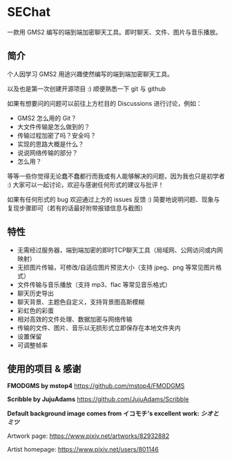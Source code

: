 # SEChat

一款用 GMS2 编写的端到端加密聊天工具。即时聊天、文件、图片与音乐播放。

## 简介

个人因学习 GMS2 用途兴趣使然编写的端到端加密聊天工具。

以及也是第一次创建开源项目 :) 顺便熟悉一下 git 与 github

如果有想要问的问题可以前往上方栏目的 Discussions 进行讨论，例如：
  * GMS2 怎么用的 Git？
  * 大文件传输是怎么做到的？
  * 传输过程加密了吗？安全吗？
  * 实现的思路大概是什么？
  * 说说网络传输的部分？
  * 怎么用？

等等一些你觉得无论蠢不蠢都行而我或有人能够解决的问题，因为我也只是初学者 :)
大家可以一起讨论，欢迎与感谢任何形式的建议与批评！

如果有任何形式的 bug 欢迎通过上方的 issues 反馈 :) 简要地说明问题、现象与复现步骤即可（若有的话最好附带报错信息与截图）

## 特性

* 无需经过服务器，端到端加密的即时TCP聊天工具（局域网、公网访问或内网映射）
* 无损图片传输，可修改/自适应图片预览大小（支持 jpeg、png 等常见图片格式）
* 文件传输与音乐播放（支持 mp3、flac 等常见音乐格式）
* 聊天历史导出
* 聊天背景、主题色自定义，支持背景图高斯模糊
* 彩虹色的彩蛋
* 相对高效的文件处理、数据加密与网络传输
* 传输的文件、图片、音乐以无损形式立即保存在本地文件夹内
* 设置保留
* 可调整帧率

## 使用的项目 & 感谢

**FMODGMS by mstop4**
https://github.com/mstop4/FMODGMS

**Scribble by JujuAdams**
https://github.com/JujuAdams/Scribble

**Default background image comes from イコモチ's excellent work: *シオとミツ***

Artwork page: https://www.pixiv.net/artworks/82932882

Artist homepage: https://www.pixiv.net/users/801146
